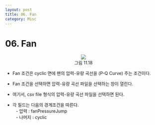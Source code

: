 ```yaml
---
layout: post
title: 06. Fan
category: Misc
---
```


# 06. Fan

<p align='Center'>
    <img src="https:nextfoam.co.kr/baramManual/userguide/11.18.png"><br>
    그림 11.18
</p>

* Fan 조건은 cyclic 면에 팬의 압력-유량 곡선을 (P-Q Curve) 주는 조건이다.<br>

* Fan 조건을 선택하면 압력-유량 곡선 파일을 선택하는 창이 열린다.<br>

* 여기서, csv file 형식의 압력-유량 곡선 파일을 선택하면 된다.<br>

* 각 필드는 다음의 경계조건을 따른다.<br>
&ensp; - 압력 : fanPressureJump<br>
&ensp; - 나머지 : cyclic<br>